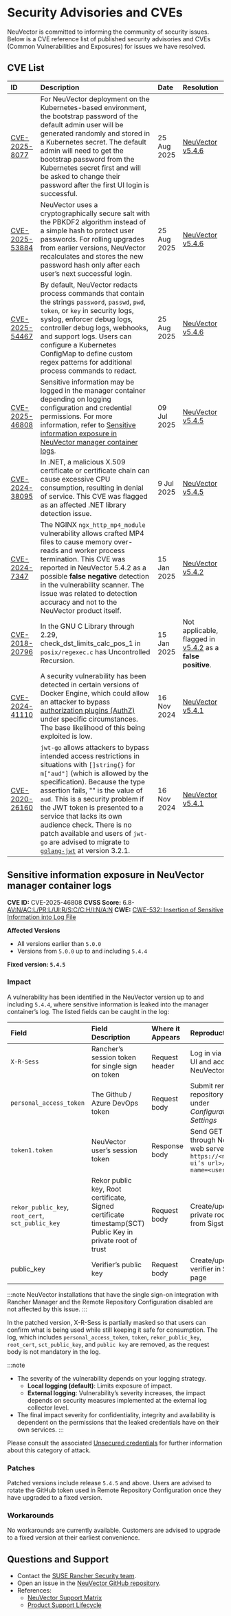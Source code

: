 # Security Advisories and CVEs

NeuVector is committed to informing the community of security issues. Below is a CVE reference list of published security advisories and CVEs (Common Vulnerabilities and Exposures) for issues we have resolved.

## CVE List

| ID | Description | Date | Resolution |
| :---- | :---- | :---- | :---- |
| [CVE-2025-8077](https://github.com/neuvector/neuvector/security/advisories/GHSA-8pxw-9c75-6w56) | For NeuVector deployment on the Kubernetes-based environment, the bootstrap password of the default admin user will be generated randomly and stored in a Kubernetes secret. The default admin will need to get the bootstrap password from the Kubernetes secret first and will be asked to change their password after the first UI login is successful. | 25 Aug 2025 | [NeuVector v5.4.6](https://github.com/neuvector/neuvector/releases/tag/v5.4.6) |
| [CVE-2025-53884](https://github.com/neuvector/neuvector/security/advisories/GHSA-8ff6-pc43-jwv3) | NeuVector uses a cryptographically secure salt with the PBKDF2 algorithm instead of a simple hash to protect user passwords. For rolling upgrades from earlier versions, NeuVector recalculates and stores the new password hash only after each user’s next successful login. | 25 Aug 2025 | [NeuVector v5.4.6](https://github.com/neuvector/neuvector/releases/tag/v5.4.6) |
| [CVE-2025-54467](https://github.com/neuvector/neuvector/security/advisories/GHSA-w54x-xfxg-4gxq) | By default, NeuVector redacts process commands that contain the strings `password`, `passwd`, `pwd`, `token`, or `key` in security logs, syslog, enforcer debug logs, controller debug logs, webhooks, and support logs. Users can configure a Kubernetes ConfigMap to define custom regex patterns for additional process commands to redact. | 25 Aug 2025 | [NeuVector v5.4.6](https://github.com/neuvector/neuvector/releases/tag/v5.4.6) |
| [CVE-2025-46808](https://github.com/neuvector/manager/security/advisories/GHSA-fggw-hv56-8m6r) | Sensitive information may be logged in the manager container depending on logging configuration and credential permissions. For more information, refer to [Sensitive information exposure in NeuVector manager container logs](#sensitive-information-exposure-in-neuvector-manager-container-logs). | 09 Jul 2025 | [NeuVector v5.4.5](https://github.com/neuvector/neuvector/releases/tag/v5.4.5) |
| [CVE-2024-38095](https://www.suse.com/security/cve/CVE-2024-38095.html) | In .NET, a malicious X.509 certificate or certificate chain can cause excessive CPU consumption, resulting in denial of service. This CVE was flagged as an affected .NET library detection issue. | 9 Jul 2025 | [NeuVector v5.4.5](https://github.com/neuvector/neuvector/releases/tag/v5.4.5) |
| [CVE-2024-7347](https://www.suse.com/security/cve/CVE-2024-7347.html) | The NGINX `ngx_http_mp4_module` vulnerability allows crafted MP4 files to cause memory over-reads and worker process termination. This CVE was reported in NeuVector 5.4.2 as a possible **false negative** detection in the vulnerability scanner. The issue was related to detection accuracy and not to the NeuVector product itself.  |  15 Jan 2025 | [NeuVector v5.4.2](https://github.com/neuvector/neuvector/releases/tag/v5.4.2) |
| [CVE-2018-20796](https://www.suse.com/security/cve/CVE-2018-20796.html) | In the GNU C Library through 2.29, check_dst_limits_calc_pos_1 in `posix/regexec.c` has Uncontrolled Recursion. | 15 Jan 2025 | Not applicable, flagged in [v5.4.2](https://github.com/neuvector/neuvector/releases/tag/v5.4.2) as a **false positive**. |
| [CVE-2024-41110](https://github.com/advisories/GHSA-v23v-6jw2-98fq) | A security vulnerability has been detected in certain versions of Docker Engine, which could allow an attacker to bypass [authorization plugins (AuthZ)](https://docs.docker.com/engine/extend/plugins_authorization/) under specific circumstances. The base likelihood of this being exploited is low. | 16 Nov 2024 | [NeuVector v5.4.1](https://github.com/neuvector/neuvector/releases/tag/v5.4.1) |
| [CVE-2020-26160](https://github.com/advisories/GHSA-w73w-5m7g-f7qc) | `jwt-go` allows attackers to bypass intended access restrictions in situations with `[]string{}` for `m["aud"]` (which is allowed by the specification). Because the type assertion fails, "" is the value of `aud`. This is a security problem if the JWT token is presented to a service that lacks its own audience check. There is no patch available and users of `jwt-go` are advised to migrate to [`golang-jwt`](https://github.com/golang-jwt/jwt) at version 3.2.1. | 16 Nov 2024 | [NeuVector v5.4.1](https://github.com/neuvector/neuvector/releases/tag/v5.4.1) |

## Sensitive information exposure in NeuVector manager container logs

**CVE ID:** CVE-2025-46808
**CVSS Score:** 6.8- [AV:N/AC:L/PR:L/UI:R/S:C/C:H/I:N/A:N](https://nvd.nist.gov/vuln-metrics/cvss/v3-calculator?vector=AV:N/AC:L/PR:L/UI:R/S:C/C:H/I:N/A:N&version=3.1)
**CWE:** [CWE-532: Insertion of Sensitive Information into Log File](https://cwe.mitre.org/data/definitions/532)

**Affected Versions**

* All versions earlier than `5.0.0`
* Versions from `5.0.0` up to and including `5.4.4`

**Fixed version: `5.4.5`**

### Impact

A vulnerability has been identified in the NeuVector version up to and including `5.4.4`, where sensitive information is leaked into the manager container’s log. The listed fields can be caught in the log:

| Field | Field Description | Where it Appears | Reproduction | Environment |
| :---- | :---- | :---- | :---- | :---- |
| `X-R-Sess` | Rancher’s session token for single sign on token | Request header | Log in via Rancher UI and access NeuVector SSO | Rancher with NeuVector SSO |
| `personal_access_token` | The Github / Azure DevOps token | Request body | Submit remote repository config under *Configuration \> Settings* | NeuVector |
| `token1.token` | NeuVector user’s session token | Response body | Send GET request through NeuVector web server’s API: `https://<neuvector ui’s url>/user?name=<username>` | NeuVector |
| `rekor_public_key`, `root_cert`, `sct_public_key` | Rekor public key, Root certificate, Signed certificate timestamp(SCT) Public Key in private root of trust | Request body | Create/update private root of trust from Sigstore page | NeuVector |
| public\_key | Verifier’s public key | Request body | Create/update verifier in Sigstore page | NeuVector |

:::note
NeuVector installations that have the single sign-on integration with Rancher Manager and the Remote Repository Configuration disabled are not affected by this issue.
:::

In the patched version, X-R-Sess is partially masked so that users can confirm what is being used while still keeping it safe for consumption. The log, which includes `personal_access_token`, `token`, `rekor_public_key`, `root_cert`, `sct_public_key`, and `public key` are removed, as the request body is not mandatory in the log.

:::note
* The severity of the vulnerability depends on your logging strategy.
   * **Local logging (default)**: Limits exposure of impact.
   * **External logging**: Vulnerability’s severity increases, the impact depends on security measures implemented at the external log collector level.
* The final impact severity for confidentiality, integrity and availability is dependent on the permissions that the leaked credentials have on their own services.
:::

Please consult the associated [Unsecured credentials](https://attack.mitre.org/techniques/T1552/) for further information about this category of attack.

### Patches

Patched versions include release `5.4.5` and above. Users are advised to rotate the GitHub token used in Remote Repository Configuration once they have upgraded to a fixed version.

### Workarounds

No workarounds are currently available. Customers are advised to upgrade to a fixed version at their earliest convenience.

## Questions and Support

* Contact the [SUSE Rancher Security team](https://github.com/rancher/rancher/security/policy).
* Open an issue in the [NeuVector GitHub repository](https://github.com/neuvector/neuvector/issues/new/choose).
* References:
   * [NeuVector Support Matrix](https://www.suse.com/suse-neuvector/support-matrix/all-supported-versions/neuvector-v-all-versions/)
   * [Product Support Lifecycle](https://www.suse.com/lifecycle/#suse-security)